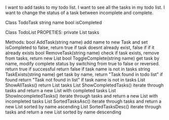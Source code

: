 I want to add tasks to my todo list.
I want to see all the tasks in my todo list.
I want to change the status of a task between incomplete and complete.

Class TodoTask
    string name
    bool isCompleted

Class TodoList
PROPETIES: 
    private List<TodoTask> tasks

Methods:
    bool AddTask(string name)
        add name to new Task and set isCompleted to false, return true if task doesnt already exist, false if if it already exists
    bool RemoveTask(string name)
        check if task exists, remove from tasks, return new List<TodoTask>
    bool ToggleComplete(string name)
        get task by name, modify complete status by switching from true to false or reversed. return true if successful return false if task name is not in tasks
    string TaskExists(string name)
        get task by name, return "Task found in todo list" if found return "Task not found in list" if task name is not in tasks
    List<TodoTask> ShowAllTasks()
        return List<TodoTask> tasks
    List <TodoTask> ShowCompletedTasks()
        iterate through tasks and return a new List<TodoTask> with completed tasks
    List <TodoTask> ShowIncompletedTasks()
        iterate through tasks and return a new List<TodoTask> with incompleted tasks
    List <TodoTask> SortedTasksAsc()
        iterate through tasks and return a new List<TodoTask> sorted by name ascending
    List <TodoTask> SortedTasksDesc()
        iterate through tasks and return a new List<TodoTask> sorted by name descending      